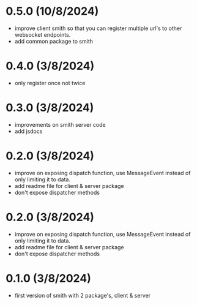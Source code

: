# 0.5.0 (10/8/2024)

- improve client smith so that you can register multiple url's to other websocket endpoints.
- add common package to smith

# 0.4.0 (3/8/2024)

- only register once not twice

# 0.3.0 (3/8/2024)

- improvements on smith server code
- add jsdocs

# 0.2.0 (3/8/2024)

- improve on exposing dispatch function, use MessageEvent instead of only limiting it to data.
- add readme file for client & server package
- don't expose dispatcher methods


# 0.2.0 (3/8/2024)

- improve on exposing dispatch function, use MessageEvent instead of only limiting it to data.
- add readme file for client & server package
- don't expose dispatcher methods

# 0.1.0 (3/8/2024)

- first version of smith with 2 package's, client & server